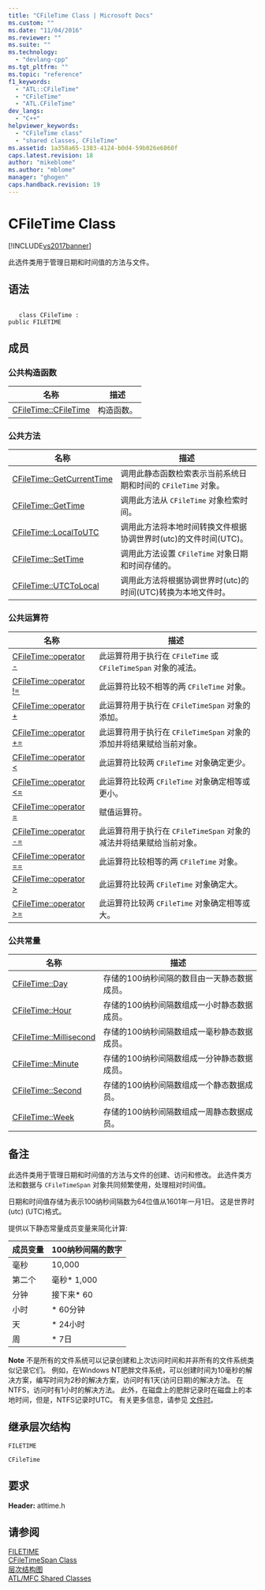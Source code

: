 ```yaml
---
title: "CFileTime Class | Microsoft Docs"
ms.custom: ""
ms.date: "11/04/2016"
ms.reviewer: ""
ms.suite: ""
ms.technology: 
  - "devlang-cpp"
ms.tgt_pltfrm: ""
ms.topic: "reference"
f1_keywords: 
  - "ATL::CFileTime"
  - "CFileTime"
  - "ATL.CFileTime"
dev_langs: 
  - "C++"
helpviewer_keywords: 
  - "CFileTime class"
  - "shared classes, CFileTime"
ms.assetid: 1a358a65-1383-4124-b0d4-59b026e6860f
caps.latest.revision: 18
author: "mikeblome"
ms.author: "mblome"
manager: "ghogen"
caps.handback.revision: 19
---
```

# CFileTime Class
[!INCLUDE[vs2017banner](../../assembler/inline/includes/vs2017banner.md)]

此选件类用于管理日期和时间值的方法与文件。  
  
## 语法  
  
```  
  
   class CFileTime :   
public FILETIME  
```  
  
## 成员  
  
### 公共构造函数  
  
|名称|描述|  
|--------|--------|  
|[CFileTime::CFileTime](../Topic/CFileTime::CFileTime.md)|构造函数。|  
  
### 公共方法  
  
|名称|描述|  
|--------|--------|  
|[CFileTime::GetCurrentTime](../Topic/CFileTime::GetCurrentTime.md)|调用此静态函数检索表示当前系统日期和时间的 `CFileTime` 对象。|  
|[CFileTime::GetTime](../Topic/CFileTime::GetTime.md)|调用此方法从 `CFileTime` 对象检索时间。|  
|[CFileTime::LocalToUTC](../Topic/CFileTime::LocalToUTC.md)|调用此方法将本地时间转换文件根据协调世界时\(utc\)的文件时间\(UTC\)。|  
|[CFileTime::SetTime](../Topic/CFileTime::SetTime.md)|调用此方法设置 `CFileTime` 对象日期和时间存储的。|  
|[CFileTime::UTCToLocal](../Topic/CFileTime::UTCToLocal.md)|调用此方法将根据协调世界时\(utc\)的时间\(UTC\)转换为本地文件时。|  
  
### 公共运算符  
  
|名称|描述|  
|--------|--------|  
|[CFileTime::operator \-](../Topic/CFileTime::operator%20-.md)|此运算符用于执行在 `CFileTime` 或 `CFileTimeSpan` 对象的减法。|  
|[CFileTime::operator \!\=](../Topic/CFileTime::operator%20!=.md)|此运算符比较不相等的两 `CFileTime` 对象。|  
|[CFileTime::operator \+](../Topic/CFileTime::operator%20+.md)|此运算符用于执行在 `CFileTimeSpan` 对象的添加。|  
|[CFileTime::operator \+\=](../Topic/CFileTime::operator%20+=.md)|此运算符用于执行在 `CFileTimeSpan` 对象的添加并将结果赋给当前对象。|  
|[CFileTime::operator \<](../Topic/CFileTime::operator%20%3C.md)|此运算符比较两 `CFileTime` 对象确定更少。|  
|[CFileTime::operator \<\=](../Topic/CFileTime::operator%20%3C=.md)|此运算符比较两 `CFileTime` 对象确定相等或更小。|  
|[CFileTime::operator \=](../Topic/CFileTime::operator%20=.md)|赋值运算符。|  
|[CFileTime::operator \-\=](../Topic/CFileTime::operator%20-=.md)|此运算符用于执行在 `CFileTimeSpan` 对象的减法并将结果赋给当前对象。|  
|[CFileTime::operator \=\=](../Topic/CFileTime::operator%20==.md)|此运算符比较相等的两 `CFileTime` 对象。|  
|[CFileTime::operator \>](../Topic/CFileTime::operator%20%3E.md)|此运算符比较两 `CFileTime` 对象确定大。|  
|[CFileTime::operator \>\=](../Topic/CFileTime::operator%20%3E=.md)|此运算符比较两 `CFileTime` 对象确定相等或大。|  
  
### 公共常量  
  
|名称|描述|  
|--------|--------|  
|[CFileTime::Day](../Topic/CFileTime::Day.md)|存储的100纳秒间隔的数目由一天静态数据成员。|  
|[CFileTime::Hour](../Topic/CFileTime::Hour.md)|存储的100纳秒间隔数组成一小时静态数据成员。|  
|[CFileTime::Millisecond](../Topic/CFileTime::Millisecond.md)|存储的100纳秒间隔数组成一毫秒静态数据成员。|  
|[CFileTime::Minute](../Topic/CFileTime::Minute.md)|存储的100纳秒间隔数组成一分钟静态数据成员。|  
|[CFileTime::Second](../Topic/CFileTime::Second.md)|存储的100纳秒间隔数组成一个静态数据成员。|  
|[CFileTime::Week](../Topic/CFileTime::Week.md)|存储的100纳秒间隔数组成一周静态数据成员。|  
  
## 备注  
 此选件类用于管理日期和时间值的方法与文件的创建、访问和修改。  此选件类方法和数据与 `CFileTimeSpan` 对象共同频繁使用，处理相对时间值。  
  
 日期和时间值存储为表示100纳秒间隔数为64位值从1601年一月1日。  这是世界时\(utc\) \(UTC\)格式。  
  
 提供以下静态常量成员变量来简化计算:  
  
|成员变量|100纳秒间隔的数字|  
|----------|----------------|  
|毫秒|10,000|  
|第二个|毫秒\* 1,000|  
|分钟|接下来\* 60|  
|小时|\* 60分钟|  
|天|\* 24小时|  
|周|\* 7日|  
  
 **Note** 不是所有的文件系统可以记录创建和上次访问时间和并非所有的文件系统类似记录它们。  例如，在Windows NT肥胖文件系统，可以创建时间为10毫秒的解决方案，编写时间为2秒的解决方案，访问时有1天\(访问日期\)的解决方法。  在NTFS，访问时有1小时的解决方法。  此外，在磁盘上的肥胖记录时在磁盘上的本地时间，但是，NTFS记录时UTC。  有关更多信息，请参见 [文件时](http://msdn.microsoft.com/library/windows/desktop/ms724290)。  
  
## 继承层次结构  
 `FILETIME`  
  
 `CFileTime`  
  
## 要求  
 **Header:** atltime.h  
  
## 请参阅  
 [FILETIME](http://msdn.microsoft.com/library/windows/desktop/ms724284)   
 [CFileTimeSpan Class](../../atl-mfc-shared/reference/cfiletimespan-class.md)   
 [层次结构图](../../mfc/hierarchy-chart.md)   
 [ATL\/MFC Shared Classes](../../atl-mfc-shared/atl-mfc-shared-classes.md)